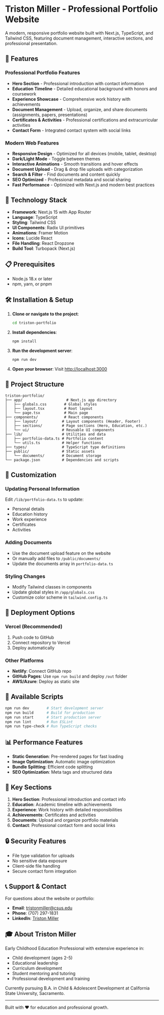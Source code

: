 # Triston Miller - Professional Portfolio Website

A modern, responsive portfolio website built with Next.js, TypeScript, and Tailwind CSS, featuring document management, interactive sections, and professional presentation.

## 🌟 Features

### Professional Portfolio Features
- **Hero Section** - Professional introduction with contact information
- **Education Timeline** - Detailed educational background with honors and coursework
- **Experience Showcase** - Comprehensive work history with achievements
- **Document Management** - Upload, organize, and share documents (assignments, papers, presentations)
- **Certificates & Activities** - Professional certifications and extracurricular activities
- **Contact Form** - Integrated contact system with social links

### Modern Web Features
- **Responsive Design** - Optimized for all devices (mobile, tablet, desktop)
- **Dark/Light Mode** - Toggle between themes
- **Interactive Animations** - Smooth transitions and hover effects
- **Document Upload** - Drag & drop file uploads with categorization
- **Search & Filter** - Find documents and content quickly
- **SEO Optimized** - Professional metadata and social sharing
- **Fast Performance** - Optimized with Next.js and modern best practices

## 🚀 Technology Stack

- **Framework**: Next.js 15 with App Router
- **Language**: TypeScript
- **Styling**: Tailwind CSS
- **UI Components**: Radix UI primitives
- **Animations**: Framer Motion
- **Icons**: Lucide React
- **File Handling**: React Dropzone
- **Build Tool**: Turbopack (Next.js)

## 📋 Prerequisites

- Node.js 18.x or later
- npm, yarn, or pnpm

## 🛠️ Installation & Setup

1. **Clone or navigate to the project**:
   ```bash
   cd triston-portfolio
   ```

2. **Install dependencies**:
   ```bash
   npm install
   ```

3. **Run the development server**:
   ```bash
   npm run dev
   ```

4. **Open your browser**:
   Visit [http://localhost:3000](http://localhost:3000)

## 📁 Project Structure

```
triston-portfolio/
├── app/                    # Next.js app directory
│   ├── globals.css        # Global styles
│   ├── layout.tsx         # Root layout
│   └── page.tsx           # Main page
├── components/            # React components
│   ├── layout/           # Layout components (Header, Footer)
│   ├── sections/         # Page sections (Hero, Education, etc.)
│   └── ui/               # Reusable UI components
├── lib/                  # Utilities and data
│   ├── portfolio-data.ts # Portfolio content
│   └── utils.ts          # Helper functions
├── types/                # TypeScript type definitions
├── public/               # Static assets
│   └── documents/        # Document storage
└── package.json          # Dependencies and scripts
```

## 🎨 Customization

### Updating Personal Information
Edit `/lib/portfolio-data.ts` to update:
- Personal details
- Education history
- Work experience
- Certificates
- Activities

### Adding Documents
- Use the document upload feature on the website
- Or manually add files to `/public/documents/`
- Update the documents array in `portfolio-data.ts`

### Styling Changes
- Modify Tailwind classes in components
- Update global styles in `/app/globals.css`
- Customize color scheme in `tailwind.config.ts`

## 📱 Deployment Options

### Vercel (Recommended)
1. Push code to GitHub
2. Connect repository to Vercel
3. Deploy automatically

### Other Platforms
- **Netlify**: Connect GitHub repo
- **GitHub Pages**: Use `npm run build` and deploy `/out` folder
- **AWS/Azure**: Deploy as static site

## 🔧 Available Scripts

```bash
npm run dev        # Start development server
npm run build      # Build for production
npm run start      # Start production server
npm run lint       # Run ESLint
npm run type-check # Run TypeScript checks
```

## 📊 Performance Features

- **Static Generation**: Pre-rendered pages for fast loading
- **Image Optimization**: Automatic image optimization
- **Bundle Splitting**: Efficient code splitting
- **SEO Optimization**: Meta tags and structured data

## 🎯 Key Sections

1. **Hero Section**: Professional introduction and contact info
2. **Education**: Academic timeline with achievements
3. **Experience**: Work history with detailed responsibilities
4. **Achievements**: Certificates and activities
5. **Documents**: Upload and organize portfolio materials
6. **Contact**: Professional contact form and social links

## 🔒 Security Features

- File type validation for uploads
- No sensitive data exposure
- Client-side file handling
- Secure contact form integration

## 📞 Support & Contact

For questions about the website or portfolio:
- **Email**: tristonmiller@csus.edu
- **Phone**: (707) 297-1831
- **LinkedIn**: [Triston Miller](https://www.linkedin.com/in/triston-miller-543847206/)

## 🎓 About Triston Miller

Early Childhood Education Professional with extensive experience in:
- Child development (ages 2-5)
- Educational leadership
- Curriculum development
- Student mentoring and tutoring
- Professional development and training

Currently pursuing B.A. in Child & Adolescent Development at California State University, Sacramento.

---

Built with ❤️ for education and professional growth.
